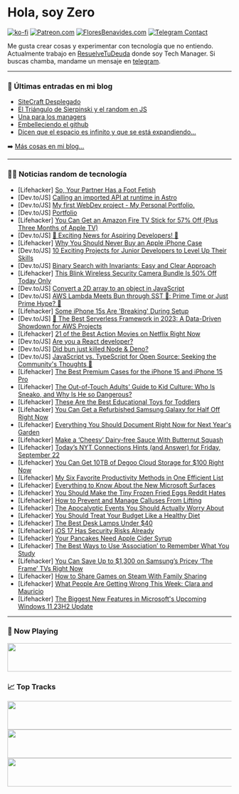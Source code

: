 # Hola, soy Zero

[![ko-fi](https://ko-fi.com/img/githubbutton_sm.svg)](https://ko-fi.com/J3J4N0LUK)
[![Patreon.com](https://img.shields.io/endpoint.svg?url=https%3A%2F%2Fshieldsio-patreon.vercel.app%2Fapi%3Fusername%3Dzerodragon%26type%3Dpatrons&style=for-the-badge)](https://patreon.com/zerodragon)
[![FloresBenavides.com](https://img.shields.io/website?down_message=oops&label=MiBlog&style=for-the-badge&up_message=online&url=https%3A%2F%2Ffloresbenavides.com)](https://floresbenavides.com)
[![Telegram Contact](https://img.shields.io/badge/escr%C3%ADbeme-ZeroDragon-%2326A5E4?style=for-the-badge&logo=telegram)](https://t.me/zerodragon)

Me gusta crear cosas y experimentar con tecnología que no entiendo.
Actualmente trabajo en [ResuelveTuDeuda](http://github.com/resuelve) donde soy Tech Manager.
Si buscas chamba, mandame un mensaje en [telegram](https://t.me/zerodragon).

---

### 📕 Últimas entradas en mi blog
<!-- BLOG-POST-LIST:START -->
- [SiteCraft Desplegado](https://floresbenavides.com/sitecraft-desplegado/)
- [El Triángulo de Sierpinski y el random en JS](https://floresbenavides.com/el-triangulo-de-sierpinski-y-el-random-en-js/)
- [Una para los managers](https://floresbenavides.com/una-para-los-managers/)
- [Embelleciendo el github](https://floresbenavides.com/embelleciendo-el-github/)
- [Dicen que el espacio es infinito y que se está expandiendo…](https://floresbenavides.com/dicen-que-el-espacio-es-infinito-y-que-se-esta-expandiendo/)
<!-- BLOG-POST-LIST:END -->

➡️ [Más cosas en mi blog...](https://floresbenavides.com)

---

### 👨‍💻 Noticias random de tecnología
<!-- TECH-POSTS:START -->
- [Lifehacker] [So, Your Partner Has a Foot Fetish](https://lifehacker.com/so-your-partner-has-a-foot-fetish-1850864998)
- [Dev.to/JS] [Calling an imported API at runtime in Astro](https://dev.to/cassidoo/calling-an-imported-api-at-runtime-in-astro-52p9)
- [Dev.to/JS] [My first WebDev project - My Personal Portfolio.](https://dev.to/praneetk/my-first-webdev-project-my-personal-portfolio-35in)
- [Dev.to/JS] [Portfolio](https://dev.to/princenitrr24/portfolio-59hc)
- [Lifehacker] [You Can Get an Amazon Fire TV Stick for 57% Off &lpar;Plus Three Months of Apple TV&rpar;](https://lifehacker.com/you-can-get-an-amazon-fire-tv-stick-for-57-off-plus-t-1850865131)
- [Dev.to/JS] [🚀 Exciting News for Aspiring Developers! 🚀](https://dev.to/joukhar/exciting-news-for-aspiring-developers-385d)
- [Lifehacker] [Why You Should Never Buy an Apple iPhone Case](https://lifehacker.com/don-t-buy-apple-s-iphone-cases-1849984015)
- [Dev.to/JS] [10 Exciting Projects for Junior Developers to Level Up Their Skills](https://dev.to/mahfuzurrahman01/10-exciting-projects-for-junior-developers-to-level-up-their-skills-1h5l)
- [Dev.to/JS] [Binary Search with Invariants: Easy and Clear Approach](https://dev.to/neemkashu/binary-search-with-invariants-easy-and-clear-approach-1k8l)
- [Lifehacker] [This Blink Wireless Security Camera Bundle Is 50% Off Today Only](https://lifehacker.com/this-blink-wireless-security-camera-bundle-is-50-off-t-1850864881)
- [Dev.to/JS] [Convert a 2D array to an object in JavaScript](https://dev.to/victuk/convert-a-2d-array-to-an-object-in-javascript-3h32)
- [Dev.to/JS] [AWS Lambda Meets Bun through SST 🐰: Prime Time or Just Prime Hype? 🥵](https://dev.to/slsbytheodo/aws-lambda-meets-bun-through-sst-prime-time-or-just-prime-hype-2pb2)
- [Lifehacker] [Some iPhone 15s Are &#39;Breaking&#39; During Setup](https://lifehacker.com/some-iphone-15s-are-breaking-during-setup-1850864742)
- [Dev.to/JS] [🥇 The Best Serverless Framework in 2023: A Data-Driven Showdown for AWS Projects](https://dev.to/valentinbeggi/the-best-serverless-framework-in-2023-a-data-driven-showdown-for-aws-projects-ga1)
- [Lifehacker] [21 of the Best Action Movies on Netflix Right Now](https://lifehacker.com/the-best-action-movies-on-netflix-right-now-1850856583)
- [Dev.to/JS] [Are you a React developer?](https://dev.to/trustacks/are-you-a-react-developer-327a)
- [Dev.to/JS] [Did bun just killed Node &amp; Deno?](https://dev.to/kumarkalyan/did-bun-just-killed-node-deno-jf6)
- [Dev.to/JS] [JavaScript vs. TypeScript for Open Source: Seeking the Community&#39;s Thoughts 🤔](https://dev.to/opensourcee/javascript-vs-typescript-seeking-the-communitys-thoughts-3e1o)
- [Lifehacker] [The Best Premium Cases for the iPhone 15 and iPhone 15 Pro](https://lifehacker.com/the-best-premium-cases-for-the-iphone-15-and-iphone-15-1850864098)
- [Lifehacker] [The Out-of-Touch Adults&#39; Guide to Kid Culture: Who Is Sneako, and Why Is He so Dangerous?](https://lifehacker.com/the-out-of-touch-adults-guide-to-kid-culture-who-is-sn-1850863771)
- [Lifehacker] [These Are the Best Educational Toys for Toddlers](https://lifehacker.com/best-educational-toys-for-toddlers-1850862963)
- [Lifehacker] [You Can Get a Refurbished Samsung Galaxy for Half Off Right Now](https://lifehacker.com/you-can-get-a-refurbished-samsung-galaxy-for-half-off-r-1850862916)
- [Lifehacker] [Everything You Should Document Right Now for Next Year&#39;s Garden](https://lifehacker.com/everything-you-should-document-right-now-for-next-years-1850861009)
- [Lifehacker] [Make a ‘Cheesy’ Dairy-free Sauce With Butternut Squash](https://lifehacker.com/make-a-cheesy-dairy-free-sauce-with-butternut-squash-1850862613)
- [Lifehacker] [Today’s NYT Connections Hints &lpar;and Answer&rpar; for Friday, September 22](https://lifehacker.com/connections-answer-today-september-22-2023-1850860545)
- [Lifehacker] [You Can Get 10TB of Degoo Cloud Storage for $100 Right Now](https://lifehacker.com/you-can-get-10tb-of-degoo-cloud-storage-for-100-right-1850855021)
- [Lifehacker] [My Six Favorite Productivity Methods in One Efficient List](https://lifehacker.com/best-productivity-methods-1850862925)
- [Lifehacker] [Everything to Know About the New Microsoft Surfaces](https://lifehacker.com/everything-to-know-about-the-new-microsoft-surfaces-1850862595)
- [Lifehacker] [You Should Make the Tiny Frozen Fried Eggs Reddit Hates](https://lifehacker.com/you-should-make-the-tiny-frozen-fried-eggs-reddit-hates-1850862675)
- [Lifehacker] [How to Prevent and Manage Calluses From Lifting](https://lifehacker.com/how-to-prevent-and-manage-calluses-from-lifting-1836082994)
- [Lifehacker] [The Apocalyptic Events You Should Actually Worry About](https://lifehacker.com/the-apocalyptic-events-you-should-actually-worry-about-1850861176)
- [Lifehacker] [You Should Treat Your Budget Like a Healthy Diet](https://lifehacker.com/you-should-treat-your-budget-like-a-healthy-diet-1850860460)
- [Lifehacker] [The Best Desk Lamps Under $40](https://lifehacker.com/the-best-desk-lamps-under-40-1850862097)
- [Lifehacker] [iOS 17 Has Security Risks Already](https://lifehacker.com/ios-17-has-security-risks-already-1850861877)
- [Lifehacker] [Your Pancakes Need Apple Cider Syrup](https://lifehacker.com/apple-cider-recipe-1849782079)
- [Lifehacker] [The Best Ways to Use ‘Association’ to Remember What You Study](https://lifehacker.com/the-best-ways-to-use-association-to-remember-what-you-1850861942)
- [Lifehacker] [You Can Save Up to $1,300 on Samsung’s Pricey ‘The Frame’ TVs Right Now](https://lifehacker.com/you-can-save-up-to-1-300-on-samsung-s-pricey-the-fram-1850861674)
- [Lifehacker] [How to Share Games on Steam With Family Sharing](https://lifehacker.com/how-to-share-your-entire-steam-library-with-your-friend-1848453402)
- [Lifehacker] [What People Are Getting Wrong This Week: Clara and Mauricio](https://lifehacker.com/what-people-are-getting-wrong-this-week-clara-and-maur-1850861241)
- [Lifehacker] [The Biggest New Features in Microsoft&#39;s Upcoming Windows 11 23H2 Update](https://lifehacker.com/biggest-new-features-windows-11-23h2-update-1850860890)<!-- TECH-POSTS:END -->

---

### 🎵 Now Playing
<a href="https://spotify-now-playing-dun.vercel.app/now-playing?open"><img src="https://spotify-now-playing-dun.vercel.app/now-playing" width="540" height="64"></a>

### 📈 Top Tracks
<a href="https://spotify-now-playing-dun.vercel.app/top-tracks?i=1&open"><img src="https://spotify-now-playing-dun.vercel.app/top-tracks?i=1" width="540" height="64"></a>
<a href="https://spotify-now-playing-dun.vercel.app/top-tracks?i=2&open"><img src="https://spotify-now-playing-dun.vercel.app/top-tracks?i=2" width="540" height="64"></a>
<a href="https://spotify-now-playing-dun.vercel.app/top-tracks?i=3&open"><img src="https://spotify-now-playing-dun.vercel.app/top-tracks?i=3" width="540" height="64"></a>
